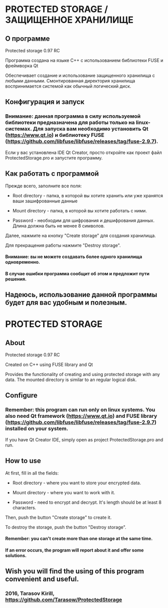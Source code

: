 # PROTECTED STORAGE / ЗАЩИЩЕННОЕ ХРАНИЛИЩЕ

## О программе

Protected storage 0.97 RC

Программа создана на языке C++ с использованием библиотеки FUSE и фреймворка Qt

Обеспечивает создание и использование защищенного хранилища с любыми данными. Смонтированная директория хранилища воспринимается системой как обычный логический диск.

## Конфигурация и запуск

### Внимание: данная программа в силу используемой библиотеки предназначена для работы только на linux-системах. Для запуска вам необходимо установить Qt (https://www.qt.io) и библиотеку FUSE (https://github.com/libfuse/libfuse/releases/tag/fuse-2.9.7). 

Если у вас установлена IDE Qt Creator, просто откройте как проект файл ProtectedStorage.pro и запустите программу.


## Как работать с программой

Прежде всего, заполните все поля:

* Root directory - папка, в которой вы хотите хранить или уже хранятся ваши зашифрованные данные

* Mount directory - папка, в которой вы хотите работать с ними.

* Password - необходим для шифрования и дешифрования данных. Длина должна быть не менее 8 символов.

Далее, нажмите на кнопку "Create storage" для создания хранилища.

Для прекращения работы нажмите "Destroy storage".

#### Внимание: вы не можете создавать более одного хранилища одновременно.

#### В случае ошибки программа сообщит об этом и предложит пути решения.


## Надеюсь, использование данной программы будет для вас удобным и полезным.



# PROTECTED STORAGE

## About

Protected storage 0.97 RC

Created on C++ using FUSE library and Qt

Provides the functionality of creating and using protected storage with any data.
The mounted directory is similar to an regular logical disk.


## Configure

### Remember: this program can run only on linux systems. You also need Qt framework (https://www.qt.io) and FUSE library (https://github.com/libfuse/libfuse/releases/tag/fuse-2.9.7) installed on your system. 

If you have Qt Creator IDE, simply open as project ProtectedStorage.pro and run.


## How to use

At first, fill in all the fields:

* Root directory - where you want to store your encrypted data.

* Mount directory - where you want to work with it.

* Password - need to encrypt and decrypt. It's length should be at least 8 characters.

Then, push the button "Create storage" to create it.

To destroy the storage, push the button "Destroy storage".

#### Remember: you can't create more than one storage at the same time.

#### If an error occurs, the program will report about it and offer some solutions.


## Wish you will find the using of this program convenient and useful.

### 2016, Tarasov Kirill, https://github.com/Tarasow/ProtectedStorage

